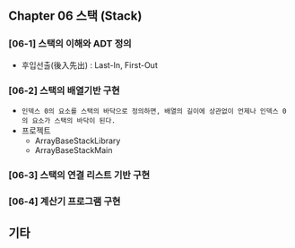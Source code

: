 ﻿## Chapter 06 스택 (Stack)

### [06-1] 스택의 이해와 ADT 정의
* 후입선출(後入先出) : Last-In, First-Out

### [06-2] 스택의 배열기반 구현
* `인덱스 0의 요소를 스택의 바닥으로 정의하면, 배열의 길이에 상관없이 언제나 인덱스 0의 요소가 스택의 바닥이 된다.`
* 프로젝트
  * ArrayBaseStackLibrary
  * ArrayBaseStackMain


### [06-3] 스택의 연결 리스트 기반 구현


### [06-4] 계산기 프로그램 구현




## 기타
